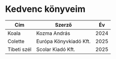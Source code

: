# Kedvenc könyveim

| Cím | Szerző | Év |
| --- | --- | --- |
| Koala | Kozma András | 2024 |
| Colette | Európa Könyvkiadó Kft. | 2025 |
| Tibeti szél | Scolar Kiadó Kft. | 2025 |